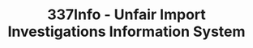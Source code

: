 ---
layout: default
bigquery: https://console.cloud.google.com/bigquery?p=patents-public-data&d=usitc_investigations&page=dataset&project=sheets-management-319211
citation: US International Trade Commission 337Info Unfair Import Investigations Information
  System
contributors: US International Trade Comission
cost: None
description: US International Trade Commission 337Info Unfair Import Investigations
  Information System contains data on investigations done under Section 337. Section
  337 declares the infringement of certain statutory intellectual property rights
  and other forms of unfair competition in import trade to be unlawful practices.
  Most Section 337 investigations involve allegations of patent or registered trademark
  infringement.
documentation: FAQ and tutorial available on the site
last_edit: 04/07/2022, 07:59:56
location: https://pubapps2.usitc.gov/337external/
maintained_by: US International Trade Comission
schema_fields:
- cafcAppeals
- patentNumber
- scheduledEndDateEvidHear
- investigationNo
- teoProceedingInvolved
- dateCreated
- actualEndDateEvidHear
- teoIdIssueDate
- markmanHearing
- id
- investigationTermDate
- publication_number
- htsNumbers
- invUnfairAct
- complainant
- teoReliefGranted
- respondent
- copyrightNumbers
- title
- finalDetViolation
- lastUpdated
- currentActiveALJ
- currentStatus
- investigationType
- aljAssigned
- ouiiAttorney
- dateOfPublicationFrNotice
- internalRemand
- finalIdOnViolationDue
- docketNo
- trademarkNumbers
- gcAttorney
- finalDetNoViolation
- startDateMarkmanHearing
- issueDateOtherNonFinal
- teoIdDueDate
- actualStartDateEvidHear
- finalIdOnViolationIssue
- endDateMarkmanHearing
- targetDate
- ouiiParticipation
- dateComplaintFiled
- scheduledStartDateEvidHear
- patentNumbers
shortname: unfair_import_investigations
tags:
- import
- legal
- trade
timeframe: 2008-2021 (prior to 2008 downloadable as a JSON file)
title: 337Info - Unfair Import Investigations Information System
uuid: 2721f5ec-e599-4890-9265-9706719fc71e
---